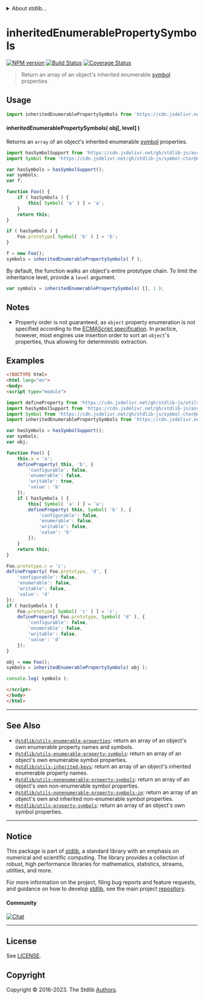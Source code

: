 <!--

@license Apache-2.0

Copyright (c) 2018 The Stdlib Authors.

Licensed under the Apache License, Version 2.0 (the "License");
you may not use this file except in compliance with the License.
You may obtain a copy of the License at

   http://www.apache.org/licenses/LICENSE-2.0

Unless required by applicable law or agreed to in writing, software
distributed under the License is distributed on an "AS IS" BASIS,
WITHOUT WARRANTIES OR CONDITIONS OF ANY KIND, either express or implied.
See the License for the specific language governing permissions and
limitations under the License.

-->


<details>
  <summary>
    About stdlib...
  </summary>
  <p>We believe in a future in which the web is a preferred environment for numerical computation. To help realize this future, we've built stdlib. stdlib is a standard library, with an emphasis on numerical and scientific computation, written in JavaScript (and C) for execution in browsers and in Node.js.</p>
  <p>The library is fully decomposable, being architected in such a way that you can swap out and mix and match APIs and functionality to cater to your exact preferences and use cases.</p>
  <p>When you use stdlib, you can be absolutely certain that you are using the most thorough, rigorous, well-written, studied, documented, tested, measured, and high-quality code out there.</p>
  <p>To join us in bringing numerical computing to the web, get started by checking us out on <a href="https://github.com/stdlib-js/stdlib">GitHub</a>, and please consider <a href="https://opencollective.com/stdlib">financially supporting stdlib</a>. We greatly appreciate your continued support!</p>
</details>

# inheritedEnumerablePropertySymbols

[![NPM version][npm-image]][npm-url] [![Build Status][test-image]][test-url] [![Coverage Status][coverage-image]][coverage-url] <!-- [![dependencies][dependencies-image]][dependencies-url] -->

> Return an array of an object's inherited enumerable [symbol][@stdlib/symbol/ctor] properties.



<section class="usage">

## Usage

<!-- eslint-disable id-length -->

```javascript
import inheritedEnumerablePropertySymbols from 'https://cdn.jsdelivr.net/gh/stdlib-js/utils-inherited-enumerable-property-symbols@v0.1.0-esm/index.mjs';
```

#### inheritedEnumerablePropertySymbols( obj\[, level] )

Returns an `array` of an object's inherited enumerable [symbol][@stdlib/symbol/ctor] properties.

```javascript
import hasSymbolSupport from 'https://cdn.jsdelivr.net/gh/stdlib-js/assert-has-symbol-support@esm/index.mjs';
import Symbol from 'https://cdn.jsdelivr.net/gh/stdlib-js/symbol-ctor@esm/index.mjs';

var hasSymbols = hasSymbolSupport();
var symbols;
var f;

function Foo() {
    if ( hasSymbols ) {
        this[ Symbol( 'a' ) ] = 'a';
    }
    return this;
}

if ( hasSymbols ) {
    Foo.prototype[ Symbol( 'b' ) ] = 'b';
}

f = new Foo();
symbols = inheritedEnumerablePropertySymbols( f );
```

By default, the function walks an object's entire prototype chain. To limit the inheritance level, provide a `level` argument.

```javascript
var symbols = inheritedEnumerablePropertySymbols( [], 1 );
```

</section>

<!-- /.usage -->

<section class="notes">

## Notes

-   Property order is not guaranteed, as `object` property enumeration is not specified according to the [ECMAScript specification][ecma-262-for-in]. In practice, however, most engines use insertion order to sort an `object`'s properties, thus allowing for deterministic extraction.

</section>

<!-- /.notes -->

<section class="examples">

## Examples

<!-- eslint-disable id-length -->

<!-- eslint no-undef: "error" -->

```html
<!DOCTYPE html>
<html lang="en">
<body>
<script type="module">

import defineProperty from 'https://cdn.jsdelivr.net/gh/stdlib-js/utils-define-property@esm/index.mjs';
import hasSymbolSupport from 'https://cdn.jsdelivr.net/gh/stdlib-js/assert-has-symbol-support@esm/index.mjs';
import Symbol from 'https://cdn.jsdelivr.net/gh/stdlib-js/symbol-ctor@esm/index.mjs';
import inheritedEnumerablePropertySymbols from 'https://cdn.jsdelivr.net/gh/stdlib-js/utils-inherited-enumerable-property-symbols@v0.1.0-esm/index.mjs';

var hasSymbols = hasSymbolSupport();
var symbols;
var obj;

function Foo() {
    this.a = 'a';
    defineProperty( this, 'b', {
        'configurable': false,
        'enumerable': false,
        'writable': true,
        'value': 'b'
    });
    if ( hasSymbols ) {
        this[ Symbol( 'a' ) ] = 'a';
        defineProperty( this, Symbol( 'b' ), {
            'configurable': false,
            'enumerable': false,
            'writable': false,
            'value': 'b'
        });
    }
    return this;
}

Foo.prototype.c = 'c';
defineProperty( Foo.prototype, 'd', {
    'configurable': false,
    'enumerable': false,
    'writable': false,
    'value': 'd'
});
if ( hasSymbols ) {
    Foo.prototype[ Symbol( 'c' ) ] = 'c';
    defineProperty( Foo.prototype, Symbol( 'd' ), {
        'configurable': false,
        'enumerable': false,
        'writable': false,
        'value': 'd'
    });
}

obj = new Foo();
symbols = inheritedEnumerablePropertySymbols( obj );

console.log( symbols );

</script>
</body>
</html>
```

</section>

<!-- /.examples -->

<!-- Section for related `stdlib` packages. Do not manually edit this section, as it is automatically populated. -->

<section class="related">

* * *

## See Also

-   <span class="package-name">[`@stdlib/utils-enumerable-properties`][@stdlib/utils/enumerable-properties]</span><span class="delimiter">: </span><span class="description">return an array of an object's own enumerable property names and symbols.</span>
-   <span class="package-name">[`@stdlib/utils-enumerable-property-symbols`][@stdlib/utils/enumerable-property-symbols]</span><span class="delimiter">: </span><span class="description">return an array of an object's own enumerable symbol properties.</span>
-   <span class="package-name">[`@stdlib/utils-inherited-keys`][@stdlib/utils/inherited-keys]</span><span class="delimiter">: </span><span class="description">return an array of an object's inherited enumerable property names.</span>
-   <span class="package-name">[`@stdlib/utils-nonenumerable-property-symbols`][@stdlib/utils/nonenumerable-property-symbols]</span><span class="delimiter">: </span><span class="description">return an array of an object's own non-enumerable symbol properties.</span>
-   <span class="package-name">[`@stdlib/utils-nonenumerable-property-symbols-in`][@stdlib/utils/nonenumerable-property-symbols-in]</span><span class="delimiter">: </span><span class="description">return an array of an object's own and inherited non-enumerable symbol properties.</span>
-   <span class="package-name">[`@stdlib/utils-property-symbols`][@stdlib/utils/property-symbols]</span><span class="delimiter">: </span><span class="description">return an array of an object's own symbol properties.</span>

</section>

<!-- /.related -->

<!-- Section for all links. Make sure to keep an empty line after the `section` element and another before the `/section` close. -->


<section class="main-repo" >

* * *

## Notice

This package is part of [stdlib][stdlib], a standard library with an emphasis on numerical and scientific computing. The library provides a collection of robust, high performance libraries for mathematics, statistics, streams, utilities, and more.

For more information on the project, filing bug reports and feature requests, and guidance on how to develop [stdlib][stdlib], see the main project [repository][stdlib].

#### Community

[![Chat][chat-image]][chat-url]

---

## License

See [LICENSE][stdlib-license].


## Copyright

Copyright &copy; 2016-2023. The Stdlib [Authors][stdlib-authors].

</section>

<!-- /.stdlib -->

<!-- Section for all links. Make sure to keep an empty line after the `section` element and another before the `/section` close. -->

<section class="links">

[npm-image]: http://img.shields.io/npm/v/@stdlib/utils-inherited-enumerable-property-symbols.svg
[npm-url]: https://npmjs.org/package/@stdlib/utils-inherited-enumerable-property-symbols

[test-image]: https://github.com/stdlib-js/utils-inherited-enumerable-property-symbols/actions/workflows/test.yml/badge.svg?branch=v0.1.0
[test-url]: https://github.com/stdlib-js/utils-inherited-enumerable-property-symbols/actions/workflows/test.yml?query=branch:v0.1.0

[coverage-image]: https://img.shields.io/codecov/c/github/stdlib-js/utils-inherited-enumerable-property-symbols/main.svg
[coverage-url]: https://codecov.io/github/stdlib-js/utils-inherited-enumerable-property-symbols?branch=main

<!--

[dependencies-image]: https://img.shields.io/david/stdlib-js/utils-inherited-enumerable-property-symbols.svg
[dependencies-url]: https://david-dm.org/stdlib-js/utils-inherited-enumerable-property-symbols/main

-->

[chat-image]: https://img.shields.io/gitter/room/stdlib-js/stdlib.svg
[chat-url]: https://app.gitter.im/#/room/#stdlib-js_stdlib:gitter.im

[stdlib]: https://github.com/stdlib-js/stdlib

[stdlib-authors]: https://github.com/stdlib-js/stdlib/graphs/contributors

[umd]: https://github.com/umdjs/umd
[es-module]: https://developer.mozilla.org/en-US/docs/Web/JavaScript/Guide/Modules

[deno-url]: https://github.com/stdlib-js/utils-inherited-enumerable-property-symbols/tree/deno
[umd-url]: https://github.com/stdlib-js/utils-inherited-enumerable-property-symbols/tree/umd
[esm-url]: https://github.com/stdlib-js/utils-inherited-enumerable-property-symbols/tree/esm
[branches-url]: https://github.com/stdlib-js/utils-inherited-enumerable-property-symbols/blob/main/branches.md

[stdlib-license]: https://raw.githubusercontent.com/stdlib-js/utils-inherited-enumerable-property-symbols/main/LICENSE

[ecma-262-for-in]: https://262.ecma-international.org/5.1/#sec-12.6.4

[@stdlib/symbol/ctor]: https://github.com/stdlib-js/symbol-ctor/tree/esm

<!-- <related-links> -->

[@stdlib/utils/enumerable-properties]: https://github.com/stdlib-js/utils-enumerable-properties/tree/esm

[@stdlib/utils/enumerable-property-symbols]: https://github.com/stdlib-js/utils-enumerable-property-symbols/tree/esm

[@stdlib/utils/inherited-keys]: https://github.com/stdlib-js/utils-inherited-keys/tree/esm

[@stdlib/utils/nonenumerable-property-symbols]: https://github.com/stdlib-js/utils-nonenumerable-property-symbols/tree/esm

[@stdlib/utils/nonenumerable-property-symbols-in]: https://github.com/stdlib-js/utils-nonenumerable-property-symbols-in/tree/esm

[@stdlib/utils/property-symbols]: https://github.com/stdlib-js/utils-property-symbols/tree/esm

<!-- </related-links> -->

</section>

<!-- /.links -->
